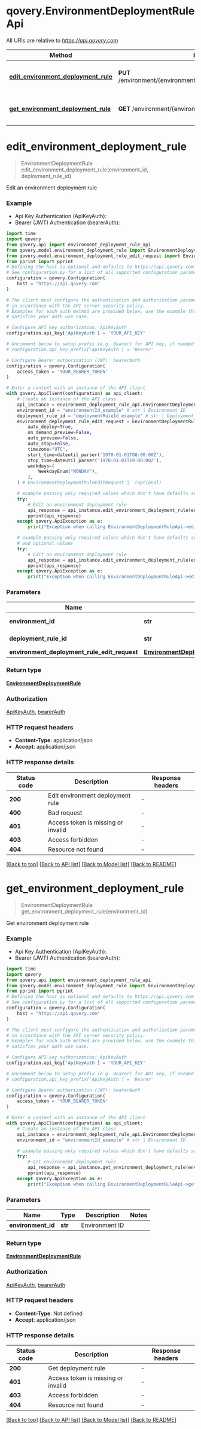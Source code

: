 # qovery.EnvironmentDeploymentRuleApi

All URIs are relative to *https://api.qovery.com*

Method | HTTP request | Description
------------- | ------------- | -------------
[**edit_environment_deployment_rule**](EnvironmentDeploymentRuleApi.md#edit_environment_deployment_rule) | **PUT** /environment/{environmentId}/deploymentRule/{deploymentRuleId} | Edit an environment deployment rule
[**get_environment_deployment_rule**](EnvironmentDeploymentRuleApi.md#get_environment_deployment_rule) | **GET** /environment/{environmentId}/deploymentRule | Get environment deployment rule


# **edit_environment_deployment_rule**
> EnvironmentDeploymentRule edit_environment_deployment_rule(environment_id, deployment_rule_id)

Edit an environment deployment rule

### Example

* Api Key Authentication (ApiKeyAuth):
* Bearer (JWT) Authentication (bearerAuth):

```python
import time
import qovery
from qovery.api import environment_deployment_rule_api
from qovery.model.environment_deployment_rule import EnvironmentDeploymentRule
from qovery.model.environment_deployment_rule_edit_request import EnvironmentDeploymentRuleEditRequest
from pprint import pprint
# Defining the host is optional and defaults to https://api.qovery.com
# See configuration.py for a list of all supported configuration parameters.
configuration = qovery.Configuration(
    host = "https://api.qovery.com"
)

# The client must configure the authentication and authorization parameters
# in accordance with the API server security policy.
# Examples for each auth method are provided below, use the example that
# satisfies your auth use case.

# Configure API key authorization: ApiKeyAuth
configuration.api_key['ApiKeyAuth'] = 'YOUR_API_KEY'

# Uncomment below to setup prefix (e.g. Bearer) for API key, if needed
# configuration.api_key_prefix['ApiKeyAuth'] = 'Bearer'

# Configure Bearer authorization (JWT): bearerAuth
configuration = qovery.Configuration(
    access_token = 'YOUR_BEARER_TOKEN'
)

# Enter a context with an instance of the API client
with qovery.ApiClient(configuration) as api_client:
    # Create an instance of the API class
    api_instance = environment_deployment_rule_api.EnvironmentDeploymentRuleApi(api_client)
    environment_id = "environmentId_example" # str | Environment ID
    deployment_rule_id = "deploymentRuleId_example" # str | Deployment Rule ID
    environment_deployment_rule_edit_request = EnvironmentDeploymentRuleEditRequest(
        auto_deploy=True,
        on_demand_preview=False,
        auto_preview=False,
        auto_stop=False,
        timezone="UTC",
        start_time=dateutil_parser('1970-01-01T08:00:00Z'),
        stop_time=dateutil_parser('1970-01-01T19:00:00Z'),
        weekdays=[
            WeekdayEnum("MONDAY"),
        ],
    ) # EnvironmentDeploymentRuleEditRequest |  (optional)

    # example passing only required values which don't have defaults set
    try:
        # Edit an environment deployment rule
        api_response = api_instance.edit_environment_deployment_rule(environment_id, deployment_rule_id)
        pprint(api_response)
    except qovery.ApiException as e:
        print("Exception when calling EnvironmentDeploymentRuleApi->edit_environment_deployment_rule: %s\n" % e)

    # example passing only required values which don't have defaults set
    # and optional values
    try:
        # Edit an environment deployment rule
        api_response = api_instance.edit_environment_deployment_rule(environment_id, deployment_rule_id, environment_deployment_rule_edit_request=environment_deployment_rule_edit_request)
        pprint(api_response)
    except qovery.ApiException as e:
        print("Exception when calling EnvironmentDeploymentRuleApi->edit_environment_deployment_rule: %s\n" % e)
```


### Parameters

Name | Type | Description  | Notes
------------- | ------------- | ------------- | -------------
 **environment_id** | **str**| Environment ID |
 **deployment_rule_id** | **str**| Deployment Rule ID |
 **environment_deployment_rule_edit_request** | [**EnvironmentDeploymentRuleEditRequest**](EnvironmentDeploymentRuleEditRequest.md)|  | [optional]

### Return type

[**EnvironmentDeploymentRule**](EnvironmentDeploymentRule.md)

### Authorization

[ApiKeyAuth](../README.md#ApiKeyAuth), [bearerAuth](../README.md#bearerAuth)

### HTTP request headers

 - **Content-Type**: application/json
 - **Accept**: application/json


### HTTP response details

| Status code | Description | Response headers |
|-------------|-------------|------------------|
**200** | Edit environment deployment rule |  -  |
**400** | Bad request |  -  |
**401** | Access token is missing or invalid |  -  |
**403** | Access forbidden |  -  |
**404** | Resource not found |  -  |

[[Back to top]](#) [[Back to API list]](../README.md#documentation-for-api-endpoints) [[Back to Model list]](../README.md#documentation-for-models) [[Back to README]](../README.md)

# **get_environment_deployment_rule**
> EnvironmentDeploymentRule get_environment_deployment_rule(environment_id)

Get environment deployment rule

### Example

* Api Key Authentication (ApiKeyAuth):
* Bearer (JWT) Authentication (bearerAuth):

```python
import time
import qovery
from qovery.api import environment_deployment_rule_api
from qovery.model.environment_deployment_rule import EnvironmentDeploymentRule
from pprint import pprint
# Defining the host is optional and defaults to https://api.qovery.com
# See configuration.py for a list of all supported configuration parameters.
configuration = qovery.Configuration(
    host = "https://api.qovery.com"
)

# The client must configure the authentication and authorization parameters
# in accordance with the API server security policy.
# Examples for each auth method are provided below, use the example that
# satisfies your auth use case.

# Configure API key authorization: ApiKeyAuth
configuration.api_key['ApiKeyAuth'] = 'YOUR_API_KEY'

# Uncomment below to setup prefix (e.g. Bearer) for API key, if needed
# configuration.api_key_prefix['ApiKeyAuth'] = 'Bearer'

# Configure Bearer authorization (JWT): bearerAuth
configuration = qovery.Configuration(
    access_token = 'YOUR_BEARER_TOKEN'
)

# Enter a context with an instance of the API client
with qovery.ApiClient(configuration) as api_client:
    # Create an instance of the API class
    api_instance = environment_deployment_rule_api.EnvironmentDeploymentRuleApi(api_client)
    environment_id = "environmentId_example" # str | Environment ID

    # example passing only required values which don't have defaults set
    try:
        # Get environment deployment rule
        api_response = api_instance.get_environment_deployment_rule(environment_id)
        pprint(api_response)
    except qovery.ApiException as e:
        print("Exception when calling EnvironmentDeploymentRuleApi->get_environment_deployment_rule: %s\n" % e)
```


### Parameters

Name | Type | Description  | Notes
------------- | ------------- | ------------- | -------------
 **environment_id** | **str**| Environment ID |

### Return type

[**EnvironmentDeploymentRule**](EnvironmentDeploymentRule.md)

### Authorization

[ApiKeyAuth](../README.md#ApiKeyAuth), [bearerAuth](../README.md#bearerAuth)

### HTTP request headers

 - **Content-Type**: Not defined
 - **Accept**: application/json


### HTTP response details

| Status code | Description | Response headers |
|-------------|-------------|------------------|
**200** | Get deployment rule |  -  |
**401** | Access token is missing or invalid |  -  |
**403** | Access forbidden |  -  |
**404** | Resource not found |  -  |

[[Back to top]](#) [[Back to API list]](../README.md#documentation-for-api-endpoints) [[Back to Model list]](../README.md#documentation-for-models) [[Back to README]](../README.md)

